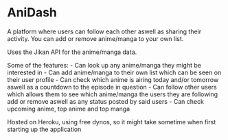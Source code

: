 # AniDash
A platform where users can follow each other aswell as sharing their activity. You can add or remove anime/manga to your own list.

Uses the Jikan API for the anime/manga data.

Some of the features:
    - Can look up any anime/manga they might be interested in
    - Can add anime/manga to their own list which can be seen on their user profile
    - Can check which anime is airing today and/or tomorrow aswell as a countdown to the episode in question
    - Can follow other users which allows them to see which anime/manga the users they are following add or remove aswell as any status posted by said users
    - Can check upcoming anime, top anime and top manga
    
Hosted on Heroku, using free dynos, so it might take sometime when first starting up the application

